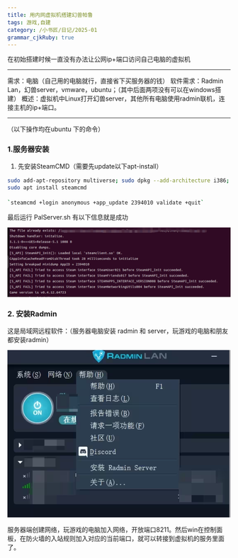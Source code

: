 ```yaml
---
title: 用内网虚拟机搭建幻兽帕鲁
tags: 游戏,自建
category: /小书匠/日记/2025-01
grammar_cjkRuby: true
---
```



在初始搭建时候一直没有办法让公网ip+端口访问自己电脑的虚拟机

----------

需求：电脑（自己用的电脑就行，直接省下买服务器的钱）
软件需求：Radmin Lan，幻兽server，vmware，ubuntu；（其中后面两项没有可以在windows搭建）
概述：虚拟机中Linux打开幻兽server，其他所有电脑使用radmin联机，连接主机的ip+端口。

---

（以下操作均在ubuntu 下的命令）
### 1.服务器安装
1. 先安装SteamCMD（需要先update以下apt-install）

```bash
sudo add-apt-repository multiverse; sudo dpkg --add-architecture i386; sudo apt update
sudo apt install steamcmd

`steamcmd +login anonymous +app_update 2394010 validate +quit`
```
 最后运行 PalServer.sh 有以下信息就是成功

![运行成功](./images/1736175800785.png)

### 2. 安装Radmin

这是局域网远程软件：（服务器电脑安装 radmin 和 server，玩游戏的电脑和朋友都安装radmin）

![软件信息](./images/1736183834306.png)

服务器端创建网络，玩游戏的电脑加入网络，开放端口8211。然后win在控制面板，在防火墙的入站规则加入对应的当前端口，就可以转接到虚拟机的服务里面了。
